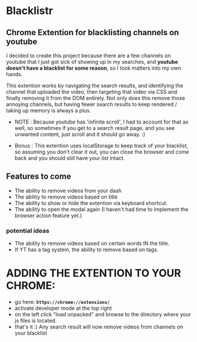 # Blacklistr
## Chrome Extention for blacklisting channels on youtube

I decided to create this project because there are a few channels on youtube that I just got sick of showing up in my searches, and **youtube doesn't have a blacklist for some reason**, so I took matters into my own hands.

This extention works by navigating the search results, and identifying the channel that uploaded the video, then targeting that video via CSS
and finally removing it from the DOM entirely.
Not only does this remove those annoying channels, but having fewer search results to keep rendered / taking up memory is always a plus.

 - NOTE : Because youtube has 'infinite scroll', I had to account for that as well, so sometimes if you get to a search result page, and you see unwanted content, just scroll and it should go away. :)

 - Bonus : This extention uses localStorage to keep track of your blacklist, so assuming you don't clear it out, you can close the browser and come back and you should still have your list intact.


## Features to come

 - The ability to remove videos from your dash
 - The ability to remove videos based on title
 - The ability to show or hide the extention via keyboard shortcut.
 - The ability to open the modal again (I haven't had time to implement the browser action feature yet.)

### potential ideas

 - The ability to remove videos based on certain words IN the title.
 - If YT has a tag system, the ability to remove based on tags.

# ADDING THE EXTENTION TO YOUR CHROME:
 - go here: **```https://chrome://extensions/```**
 - activate developer mode at the top right
 - on the left click "load unpacked" and browse to the directory where your js files is located.
 - that's it :) Any search result will now remove videos from channels on your blacklist
